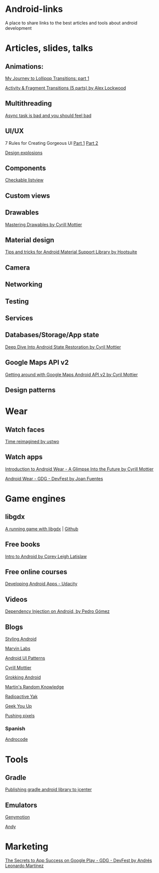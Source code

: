 Android-links
=============

A place to share links to the best articles and tools about android development

# Articles, slides, talks
## Animations:
[My Journey to Lollipop Transitions: part 1](http://jimulabs.com/2014/12/journey-lollipop-transitions-part-1/)

[Activity & Fragment Transitions (5 parts) by Alex Lockwood ](http://www.androiddesignpatterns.com/2014/12/activity-fragment-transitions-in-android-lollipop-part1.html)

## Multithreading
[Async task is bad and you should feel bad](http://simonvt.net/2014/04/17/asynctask-is-bad-and-you-should-feel-bad/)

## UI/UX
7 Rules for Creating Gorgeous UI [Part 1](https://medium.com/@erikdkennedy/7-rules-for-creating-gorgeous-ui-part-1-559d4e805cda)
[Part 2](https://medium.com/@erikdkennedy/7-rules-for-creating-gorgeous-ui-part-2-430de537ba96)

[Design explosions](https://medium.com/design-explosion)

## Components
[Checkable listview](http://www.marvinlabs.com/2010/10/29/custom-listview-ability-check-items/)

## Custom views

## Drawables
[Mastering Drawables by Cyrill Mottier](https://speakerdeck.com/cyrilmottier/mastering-android-drawables)

## Material design

[Tips and tricks for Android Material Support Library by Hootsuite](http://code.hootsuite.com/tips-and-tricks-for-android-material-support-library/)

## Camera

## Networking

## Testing

## Services

## Databases/Storage/App state

[Deep Dive Into Android State Restoration by Cyril Mottier](https://speakerdeck.com/cyrilmottier/deep-dive-into-android-state-restoration)

## Google Maps API v2

[Getting around with Google Maps Android API v2 by Cyril Mottier](https://speakerdeck.com/cyrilmottier/getting-around-with-google-maps-android-api-v2)

## Design patterns

# Wear
## Watch faces
[Time reimagined by ustwo](http://wear.ustwo.com/#resources)

## Watch apps
[Introduction to Android Wear - A Glimpse Into the Future by Cyrill Mottier](https://speakerdeck.com/cyrilmottier/introduction-to-android-wear-a-glimpse-into-the-future)

[Android Wear - GDG - DevFest by Joan Fuentes](http://media.fib.upc.edu/fibtv/streamingmedia/view/2/1125)

# Game engines
## libgdx
[A running game with libgdx](http://williammora.com/a-running-game-with-libgdx-part-1/) | [Github](https://github.com/wmora/martianrun)

## Free books
[Intro to Android by Corey Leigh Latislaw](http://colabug.gitbooks.io/intro-to-android/)

## Free online courses
[Developing Android Apps - Udacity](https://www.udacity.com/course/viewer#!/c-ud853)

## Videos

[Dependency Injection on Android, by Pedro Gómez
](https://www.youtube.com/watch?v=ONziKX93iTM&list=UU3g8lpQm3BapbLqnTgKjLZg)

## Blogs
[Styling Android](https://blog.stylingandroid.com/)

[Marvin Labs](http://www.marvinlabs.com/category/android-tutorials/)

[Android UI Patterns](http://www.androiduipatterns.com/)

[Cyrill Mottier](http://cyrilmottier.com/)

[Grokking Android](http://www.grokkingandroid.com/)

[Martin's Random Knowledge](http://martin.cubeactive.com/category/tech/android/)

[Radioactive Yak](http://blog.radioactiveyak.com/)

[Geek You Up](http://geekyouup.blogspot.com.es/)

[Pushing pixels](http://www.pushing-pixels.org/)

### Spanish

[Androcode](http://www.androcode.es)

# Tools

## Gradle

[Publishing gradle android library to jcenter](https://www.virag.si/2015/01/publishing-gradle-android-library-to-jcenter/)

## Emulators

[Genymotion](https://www.genymotion.com/)

[Andy](http://forum.xda-developers.com/android/general/andy-android-emulator-win-mac-t3006419)


# Marketing

[The Secrets to App Success on Google Play - GDG - DevFest by Andrés Leonardo Martínez](http://media.fib.upc.edu/fibtv/streamingmedia/view/2/1127)


